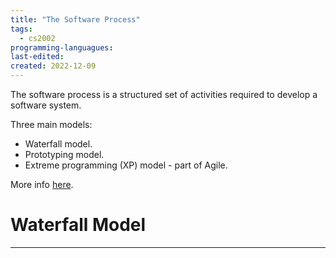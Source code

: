 ```yaml
---
title: "The Software Process"
tags:
  - cs2002
programming-languagues:
last-edited:
created: 2022-12-09
---
```

The software process is a structured set of activities required to develop a software system.

Three main models:
- Waterfall model.
- Prototyping model.
- Extreme programming (XP) model - part of Agile.

More info [here](notes/university/user-centred-design.md).

# Waterfall Model
---